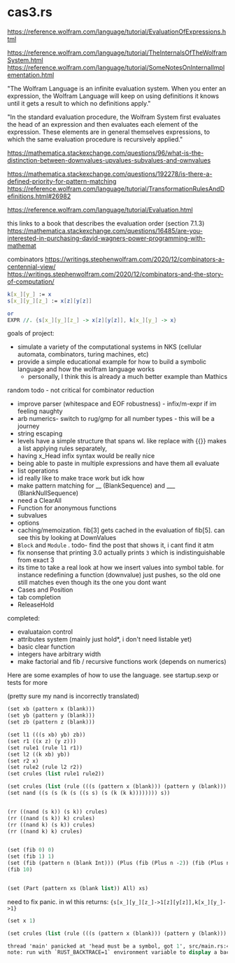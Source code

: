 # cas3.rs

https://reference.wolfram.com/language/tutorial/EvaluationOfExpressions.html

https://reference.wolfram.com/language/tutorial/TheInternalsOfTheWolframSystem.html
https://reference.wolfram.com/language/tutorial/SomeNotesOnInternalImplementation.html

"The Wolfram Language is an infinite evaluation system. When you enter an expression, the Wolfram Language will keep on using definitions it knows until it gets a result to which no definitions apply."

"In the standard evaluation procedure, the Wolfram System first evaluates the head of an expression and then evaluates each element of the expression. These elements are in general themselves expressions, to which the same evaluation procedure is recursively applied."

https://mathematica.stackexchange.com/questions/96/what-is-the-distinction-between-downvalues-upvalues-subvalues-and-ownvalues

https://mathematica.stackexchange.com/questions/192278/is-there-a-defined-priority-for-pattern-matching
https://reference.wolfram.com/language/tutorial/TransformationRulesAndDefinitions.html#26982

https://reference.wolfram.com/language/tutorial/Evaluation.html


this links to a book that describes the evaluation order (section 7.1.3)
https://mathematica.stackexchange.com/questions/16485/are-you-interested-in-purchasing-david-wagners-power-programming-with-mathemat


combinators 
https://writings.stephenwolfram.com/2020/12/combinators-a-centennial-view/
https://writings.stephenwolfram.com/2020/12/combinators-and-the-story-of-computation/

```mathematica
k[x_][y_] := x
s[x_][y_][z_] := x[z][y[z]]

or 
EXPR //. {s[x_][y_][z_] -> x[z][y[z]], k[x_][y_] -> x}
```

goals of project:
* simulate a variety of the computational systems in NKS (cellular automata, combinators, turing machines, etc)
* provide a simple educational example for how to build a symbolic language and how the wolfram language works
    - personally, I think this is already a much better example than Mathics 

random todo - not critical for combinator reduction

* improve parser (whitespace and EOF robustness) - infix/m-expr if im feeling naughty
* arb numerics- switch to rug/gmp for all number types - this will be a journey 
* string escaping 
* levels have a simple structure that spans wl. like replace with {{}} makes a list applying rules separately, 
* having x_Head infix syntax would be really nice 
* being able to paste in multiple expressions and have them all evaluate
* list operations
* id really like to make trace work but idk how 
* make pattern matching for __ (BlankSequence) and ___ (BlankNullSequence)
* need a ClearAll
* Function for anonymous functions
* subvalues 
* options 
* caching/memoization. fib[3] gets cached in the evaluation of fib[5]. can see this by looking at DownValues
* `Block` and `Module` . todo- find the post that shows it, i cant find it atm 
* fix nonsense that printing 3.0 actually prints `3` which is indistinguishable from exact 3
* its time to take a real look at how we insert values into symbol table. for instance redefining a function (downvalue) just pushes, so the old one still matches even though its the one you dont want 
* Cases and Position
* tab completion 
* ReleaseHold

completed:
* evaluataion control
* attributes system (mainly just hold*, i don't need listable yet)
* basic clear function
* integers have arbitrary width 
* make factorial and fib / recursive functions work (depends on numerics)

Here are some examples of how to use the language. see startup.sexp or tests for more 

(pretty sure my nand is incorrectly translated)
```scheme
(set xb (pattern x (blank)))
(set yb (pattern y (blank)))
(set zb (pattern z (blank)))

(set l1 (((s xb) yb) zb))
(set r1 ((x z) (y z)))
(set rule1 (rule l1 r1))
(set l2 ((k xb) yb))
(set r2 x)
(set rule2 (rule l2 r2))
(set crules (list rule1 rule2))

(set crules (list (rule (((s (pattern x (blank))) (pattern y (blank))) (pattern z (blank))) ((x z) (y z))) (rule ((k (pattern x (blank))) (pattern y (blank))) x)))
(set nand ((s (s (k (s ((s s) (s (k (k k)))))))) s))


(rr ((nand (s k)) (s k)) crules)
(rr ((nand (s k)) k) crules)
(rr ((nand k) (s k)) crules)
(rr ((nand k) k) crules)


(set (fib 0) 0)
(set (fib 1) 1)
(set (fib (pattern n (blank Int))) (Plus (fib (Plus n -2)) (fib (Plus n -1))))
(fib 10)


(set (Part (pattern xs (blank list)) All) xs)

```

need to fix panic. 
in wl this returns: `{s[x_][y_][z_]->1[z][y[z]],k[x_][y_]->1}`

```scheme
(set x 1)

(set crules (list (rule (((s (pattern x (blank))) (pattern y (blank))) (pattern z (blank))) ((x z) (y z))) (rule ((k (pattern x (blank))) (pattern y (blank))) x)))

thread 'main' panicked at 'head must be a symbol, got 1', src/main.rs:437:68
note: run with `RUST_BACKTRACE=1` environment variable to display a backtrace

```